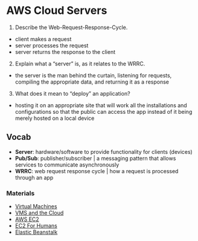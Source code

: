 # AWS Cloud Servers

1. Describe the Web-Request-Response-Cycle.

- client makes a request
- server processes the request
- server returns the response to the client

2. Explain what a “server” is, as it relates to the WRRC.

- the server is the man behind the curtain, listening for requests, compiling the appropriate data, and returning it as a response

3. What does it mean to “deploy” an application?

- hosting it on an appropriate site that will work all the installations and configurations so that the public can access the app instead of it being merely hosted on a local device

## Vocab

- **Server**: hardware/software to provide functionality for clients (devices)
- **Pub/Sub**: publisher/subscriber | a messaging pattern that allows services to communicate asynchronously
- **WRRC**: web request response cycle | how a request is processed through an app

### Materials

- [Virtual Machines](https://www.youtube.com/watch?v=yIVXjl4SwVo)
- [VMS and the Cloud](https://www.youtube.com/watch?v=l0DfHUWMjsU)
- [AWS EC2](https://aws.amazon.com/ec2/)
- [EC2 For Humans](https://www.youtube.com/watch?v=lZMkgOMYYIg)
- [Elastic Beanstalk](https://www.youtube.com/watch?v=SrwxAScdyT0)